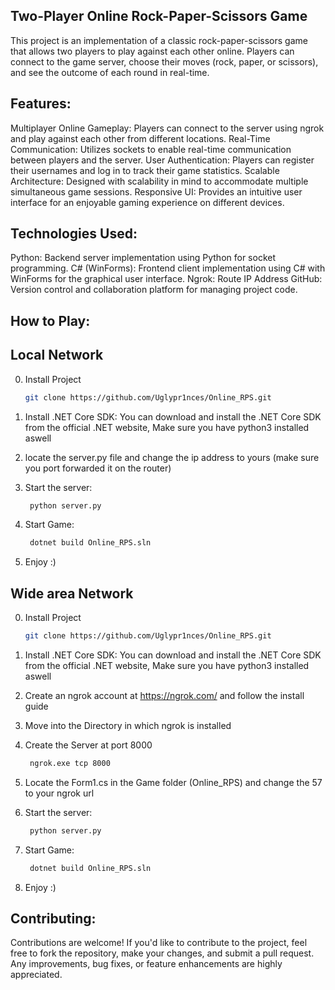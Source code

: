 Two-Player Online Rock-Paper-Scissors Game
---------------------------------------------------------------------------------------------------------------------------------------
This project is an implementation of a classic rock-paper-scissors game that allows two players to play against each other online.
Players can connect to the game server, choose their moves (rock, paper, or scissors), and see the outcome of each round in real-time.

Features:
---------------------------------------------------------------------------------------------------------------------------------------

Multiplayer Online Gameplay: Players can connect to the server using ngrok and play against each other from different locations.
Real-Time Communication: Utilizes sockets to enable real-time communication between players and the server.
User Authentication: Players can register their usernames and log in to track their game statistics.
Scalable Architecture: Designed with scalability in mind to accommodate multiple simultaneous game sessions.
Responsive UI: Provides an intuitive user interface for an enjoyable gaming experience on different devices.

Technologies Used:
---------------------------------------------------------------------------------------------------------------------------------------
Python: Backend server implementation using Python for socket programming.
C# (WinForms): Frontend client implementation using C# with WinForms for the graphical user interface.
Ngrok: Route IP Address
GitHub: Version control and collaboration platform for managing project code.

How to Play:
---------------------------------------------------------------------------------------------------------------------------------------

## Local Network
0. Install Project 
    ```bash
    git clone https://github.com/Uglypr1nces/Online_RPS.git

1. Install .NET Core SDK: You can download and install the .NET Core SDK from the official .NET website, Make sure you have python3 installed aswell
 
2. locate the server.py file and change the ip address to yours (make sure you port forwarded it on the router)

3. Start the server:
   ```bash
    python server.py

4. Start Game:
   ```bash
    dotnet build Online_RPS.sln

5. Enjoy :)

## Wide area Network

0. Install Project 
    ```bash
    git clone https://github.com/Uglypr1nces/Online_RPS.git
    
1. Install .NET Core SDK: You can download and install the .NET Core SDK from the official .NET website, Make sure you have python3 installed aswell

2. Create an ngrok account at https://ngrok.com/ and follow the install guide

3. Move into the Directory in which ngrok is installed

4. Create the Server at port 8000
   ```bash
    ngrok.exe tcp 8000
   
5. Locate the Form1.cs in the Game folder (Online_RPS) and change the 57 to your ngrok url

6. Start the server:
   ```bash
    python server.py

7. Start Game:
   ```bash
    dotnet build Online_RPS.sln

8. Enjoy :)

Contributing:
---------------------------------------------------------------------------------------------------------------------------------------
Contributions are welcome! If you'd like to contribute to the project, feel free to fork the repository, make your changes, and submit a pull request.
Any improvements, bug fixes, or feature enhancements are highly appreciated.
